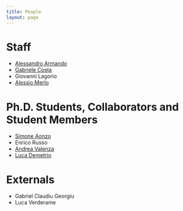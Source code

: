 ```yaml
---
title: People
layout: page
---
```


# Staff

* [Alessandro Armando](alessandro_armando)
* [Gabriele Costa](gabriele_costa)
* Giovanni Lagorio
* [Alessio Merlo](alessio_merlo)


# Ph.D. Students, Collaborators and Student Members

* [Simone Aonzo](simone_aonzo)
* Enrico Russo
* [Andrea Valenza](andrea_valenza)
* [Luca Demetrio](luca_demetrio)

# Externals

* Gabriel Claudiu Georgiu
* Luca Verderame
